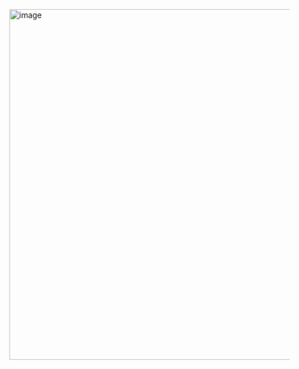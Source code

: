 <img width="1151" height="631" alt="image" src="https://github.com/user-attachments/assets/0f2ce57a-02ed-48d2-95c4-f9e8e52cf986" />
